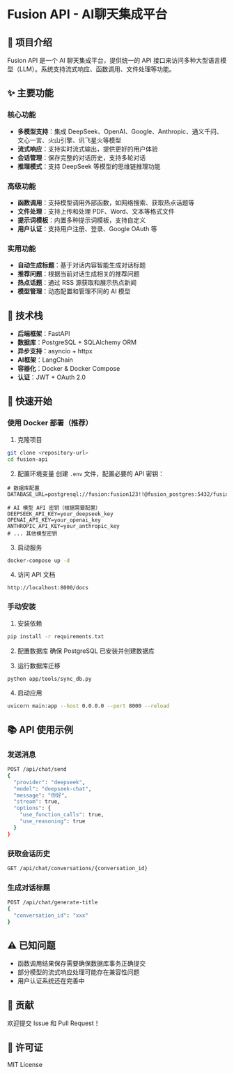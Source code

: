 # Fusion API - AI聊天集成平台

## 📖 项目介绍

Fusion API 是一个 AI 聊天集成平台，提供统一的 API 接口来访问多种大型语言模型（LLM）。系统支持流式响应、函数调用、文件处理等功能。

## ✨ 主要功能

### 核心功能
- **多模型支持**：集成 DeepSeek、OpenAI、Google、Anthropic、通义千问、文心一言、火山引擎、讯飞星火等模型
- **流式响应**：支持实时流式输出，提供更好的用户体验
- **会话管理**：保存完整的对话历史，支持多轮对话
- **推理模式**：支持 DeepSeek 等模型的思维链推理功能

### 高级功能
- **函数调用**：支持模型调用外部函数，如网络搜索、获取热点话题等
- **文件处理**：支持上传和处理 PDF、Word、文本等格式文件
- **提示词模板**：内置多种提示词模板，支持自定义
- **用户认证**：支持用户注册、登录、Google OAuth 等

### 实用功能
- **自动生成标题**：基于对话内容智能生成对话标题
- **推荐问题**：根据当前对话生成相关的推荐问题
- **热点话题**：通过 RSS 源获取和展示热点新闻
- **模型管理**：动态配置和管理不同的 AI 模型

## 🔧 技术栈

- **后端框架**：FastAPI
- **数据库**：PostgreSQL + SQLAlchemy ORM
- **异步支持**：asyncio + httpx
- **AI框架**：LangChain
- **容器化**：Docker & Docker Compose
- **认证**：JWT + OAuth 2.0

## 🚀 快速开始

### 使用 Docker 部署（推荐）

1. 克隆项目
```bash
git clone <repository-url>
cd fusion-api
```

2. 配置环境变量
创建 `.env` 文件，配置必要的 API 密钥：
```env
# 数据库配置
DATABASE_URL=postgresql://fusion:fusion123!!@fusion_postgres:5432/fusion

# AI 模型 API 密钥（根据需要配置）
DEEPSEEK_API_KEY=your_deepseek_key
OPENAI_API_KEY=your_openai_key
ANTHROPIC_API_KEY=your_anthropic_key
# ... 其他模型密钥
```

3. 启动服务
```bash
docker-compose up -d
```

4. 访问 API 文档
```
http://localhost:8000/docs
```

### 手动安装

1. 安装依赖
```bash
pip install -r requirements.txt
```

2. 配置数据库
确保 PostgreSQL 已安装并创建数据库

3. 运行数据库迁移
```bash
python app/tools/sync_db.py
```

4. 启动应用
```bash
uvicorn main:app --host 0.0.0.0 --port 8000 --reload
```

## 📚 API 使用示例

### 发送消息
```bash
POST /api/chat/send
{
  "provider": "deepseek",
  "model": "deepseek-chat",
  "message": "你好",
  "stream": true,
  "options": {
    "use_function_calls": true,
    "use_reasoning": true
  }
}
```

### 获取会话历史
```bash
GET /api/chat/conversations/{conversation_id}
```

### 生成对话标题
```bash
POST /api/chat/generate-title
{
  "conversation_id": "xxx"
}
```

## ⚠️ 已知问题

- 函数调用结果保存需要确保数据库事务正确提交
- 部分模型的流式响应处理可能存在兼容性问题
- 用户认证系统还在完善中

## 🤝 贡献

欢迎提交 Issue 和 Pull Request！

## 📄 许可证

MIT License